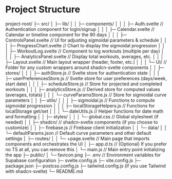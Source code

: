 # Project Structure

project-root/
  ├─ src/
  │   ├─ lib/
  │   │   ├─ components/
  │   │   │   ├─ Auth.svelte             // Authentication component for login/signup
  │   │   │   ├─ Calendar.svelte         // Calendar or timeline component for the 90 days
  │   │   │   ├─ ControlsPanel.svelte    // UI for adjusting sigmoidal parameters & schedule
  │   │   │   ├─ ProgressChart.svelte    // Chart to display the sigmoidal progression
  │   │   │   ├─ WorkoutLog.svelte       // Component to log workouts (multiple per day)
  │   │   │   ├─ AnalyticsPanel.svelte   // Display total workouts, averages, etc.
  │   │   │   ├─ Layout.svelte           // Main layout wrapper (header, footer, etc.)
  │   │   │   └─ UI/                     // Folder for any custom wrappers around shadcn-svelte components
  │   │   ├─ stores/
  │   │   │   ├─ authStore.js            // Svelte store for authentication state
  │   │   │   ├─ userPreferencesStore.js // Svelte store for user preferences (days/week, start date)
  │   │   │   ├─ scheduleStore.js        // Store for projected and completed workouts
  │   │   │   ├─ analyticsStore.js       // Derived store for computed values (averages, totals)
  │   │   │   └─ curveParamsStore.js     // Store for sigmoidal curve parameters
  │   │   ├─ utils/
  │   │   │   ├─ sigmoidal.js            // Functions to compute sigmoidal progression
  │   │   │   ├─ localStorageHelpers.js  // Functions for localStorage get/set
  │   │   │   └─ dateUtils.js            // Helper functions for date math and formatting
  │   │   ├─ styles/
  │   │   │   └─ global.css              // Global stylesheet (if needed)
  │   │   ├─ shadcn/                     // shadcn-svelte components (if you choose to customize)
  │   │   ├─ firebase.js                 // Firebase client initialization
  │   │   └─ data/
  │   │       └─ defaultParams.json      // Default curve parameters and other default settings
  │   ├─ routes/
  │   │   └─ +page.svelte               // Main page that imports components and orchestrates the UI
  │   ├─ app.d.ts                       // (Optional) If you prefer no TS at all, you can remove this
  │   └─ main.js                        // Main entry point initializing the app
  ├─ public/
  │   └─ favicon.png
  ├─ .env                               // Environment variables for Supabase configuration
  ├─ svelte.config.js
  ├─ vite.config.js
  ├─ package.json
  ├─ postcss.config.js
  ├─ tailwind.config.js (if you use Tailwind with shadcn-svelte)
  └─ README.md
